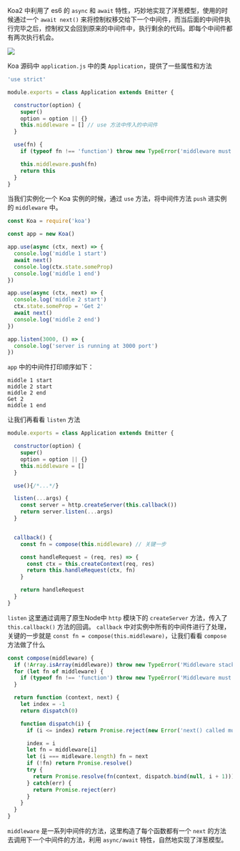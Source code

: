 Koa2 中利用了 es6 的 `async` 和 `await` 特性，巧妙地实现了洋葱模型，使用的时候通过一个 `await next()` 来将控制权移交给下一个中间件，而当后面的中间件执行完毕之后，控制权又会回到原来的中间件中，执行剩余的代码。即每个中间件都有两次执行机会。

![](http://cdn.liwuhou.cn/tmp/20220625100514.png)

Koa 源码中 `application.js` 中的类 `Application`，提供了一些属性和方法

```javascript
'use strict'

module.exports = class Application extends Emitter {

  constructor(option) {
    super()
    option = option || {}
    this.middleware = [] // use 方法中传入的中间件
  }

  use(fn) {
    if (typeof fn !== 'function') throw new TypeError('middleware must be a function!')

    this.middleware.push(fn)
    return this
  }
}


```

当我们实例化一个 Koa 实例的时候，通过 `use` 方法，将中间件方法 `push` 进实例的 `middleware` 中。

```javascript
const Koa = require('koa')

const app = new Koa()

app.use(async (ctx, next) => {
  console.log('middle 1 start')
  await next()
  console.log(ctx.state.someProp)
  console.log('middle 1 end')
})

app.use(async (ctx, next) => {
  console.log('middle 2 start')
  ctx.state.someProp = 'Get 2'
  await next()
  console.log('middle 2 end')
})

app.listen(3000, () => {
  console.log('server is running at 3000 port')
})
```

`app` 中的中间件打印顺序如下：

```text
middle 1 start
middle 2 start
middle 2 end
Get 2 
middle 1 end
```

让我们再看看 `listen` 方法

```javascript
module.exports = class Application extends Emitter {

  constructor(option) {
    super()
    option = option || {}
    this.middleware = []
  }

  use(){/*...*/}

  listen(...args) {
    const server = http.createServer(this.callback())
    return server.listen(...args)
  }


  callback() {
    const fn = compose(this.middleware) // 关键一步

    const handleRequest = (req, res) => {
      const ctx = this.createContext(req, res)
      return this.handleRequest(ctx, fn)
    }

    return handleRequest
  }
}
```

`listen` 这里通过调用了原生Node中 `http` 模块下的 `createServer` 方法，传入了 `this.callback()` 方法的回调。
`callback` 中对实例中所有的中间件进行了处理，关键的一步就是 `const fn = compose(this.middleware)`，让我们看看 `compose` 方法做了什么

```js
const compose(middleware) {
  if (!Array.isArray(middleware)) throw new TypeError('Middleware stack must be an array!')
  for (let fn of middleware) {
    if (typeof fn !== 'function') throw new TypeError('Middleware must be composed of functions!')
  }

  return function (context, next) {
    let index = -1
    return dispatch(0)

    function dispatch(i) {
      if (i <= index) return Promise.reject(new Error('next() called multiple times!'))

      index = i
      let fn = middleware[i]
      let (i === midleware.length) fn = next
      if (!fn) return Promise.resolve()
      try {
        return Promise.resolve(fn(context, dispatch.bind(null, i + 1)))
      } catch(err) {
        return Promise.reject(err)
      }
    }
  }
}
```

`middleware` 是一系列中间件的方法，这里构造了每个函数都有一个 `next` 的方法去调用下一个中间件的方法，利用 `async/await` 特性，自然地实现了洋葱模型。

